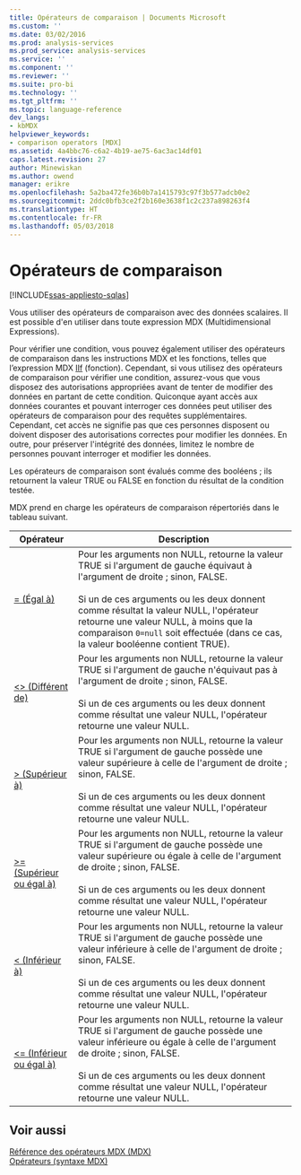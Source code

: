 ```yaml
---
title: Opérateurs de comparaison | Documents Microsoft
ms.custom: ''
ms.date: 03/02/2016
ms.prod: analysis-services
ms.prod_service: analysis-services
ms.service: ''
ms.component: ''
ms.reviewer: ''
ms.suite: pro-bi
ms.technology: ''
ms.tgt_pltfrm: ''
ms.topic: language-reference
dev_langs:
- kbMDX
helpviewer_keywords:
- comparison operators [MDX]
ms.assetid: 4a4bbc76-c6a2-4b19-ae75-6ac3ac14df01
caps.latest.revision: 27
author: Minewiskan
ms.author: owend
manager: erikre
ms.openlocfilehash: 5a2ba472fe36b0b7a1415793c97f3b577adcb0e2
ms.sourcegitcommit: 2ddc0bfb3ce2f2b160e3638f1c2c237a898263f4
ms.translationtype: HT
ms.contentlocale: fr-FR
ms.lasthandoff: 05/03/2018
---
```

# <a name="comparison-operators"></a>Opérateurs de comparaison
[!INCLUDE[ssas-appliesto-sqlas](../includes/ssas-appliesto-sqlas.md)]

  Vous utiliser des opérateurs de comparaison avec des données scalaires. Il est possible d'en utiliser dans toute expression MDX (Multidimensional Expressions).  
  
 Pour vérifier une condition, vous pouvez également utiliser des opérateurs de comparaison dans les instructions MDX et les fonctions, telles que l’expression MDX [IIf](../mdx/iif-mdx.md) (fonction). Cependant, si vous utilisez des opérateurs de comparaison pour vérifier une condition, assurez-vous que vous disposez des autorisations appropriées avant de tenter de modifier des données en partant de cette condition. Quiconque ayant accès aux données courantes et pouvant interroger ces données peut utiliser des opérateurs de comparaison pour des requêtes supplémentaires. Cependant, cet accès ne signifie pas que ces personnes disposent ou doivent disposer des autorisations correctes pour modifier les données. En outre, pour préserver l'intégrité des données, limitez le nombre de personnes pouvant interroger et modifier les données.  
  
 Les opérateurs de comparaison sont évalués comme des booléens ; ils retournent la valeur TRUE ou FALSE en fonction du résultat de la condition testée.  
  
 MDX prend en charge les opérateurs de comparaison répertoriés dans le tableau suivant.  
  
|Opérateur| Description|  
|--------------|-----------------|  
|[= (Égal à)](../mdx/equal-to-mdx.md)|Pour les arguments non NULL, retourne la valeur TRUE si l'argument de gauche équivaut à l'argument de droite ; sinon, FALSE.<br /><br /> Si un de ces arguments ou les deux donnent comme résultat la valeur NULL, l'opérateur retourne une valeur NULL, à moins que la comparaison `0=null` soit effectuée (dans ce cas, la valeur booléenne contient TRUE).|  
|[<> (Différent de)](../mdx/not-equal-to-mdx.md)|Pour les arguments non NULL, retourne la valeur TRUE si l'argument de gauche n'équivaut pas à l'argument de droite ; sinon, FALSE.<br /><br /> Si un de ces arguments ou les deux donnent comme résultat une valeur NULL, l'opérateur retourne une valeur NULL.|  
|[> (Supérieur à)](../mdx/greater-than-mdx.md)|Pour les arguments non NULL, retourne la valeur TRUE si l'argument de gauche possède une valeur supérieure à celle de l'argument de droite ; sinon, FALSE.<br /><br /> Si un de ces arguments ou les deux donnent comme résultat une valeur NULL, l'opérateur retourne une valeur NULL.|  
|[>= (Supérieur ou égal à)](../mdx/greater-than-or-equal-to-mdx.md)|Pour les arguments non NULL, retourne la valeur TRUE si l'argument de gauche possède une valeur supérieure ou égale à celle de l'argument de droite ; sinon, FALSE.<br /><br /> Si un de ces arguments ou les deux donnent comme résultat une valeur NULL, l'opérateur retourne une valeur NULL.|  
|[< (Inférieur à)](../mdx/less-than-mdx.md)|Pour les arguments non NULL, retourne la valeur TRUE si l'argument de gauche possède une valeur inférieure à celle de l'argument de droite ; sinon, FALSE.<br /><br /> Si un de ces arguments ou les deux donnent comme résultat une valeur NULL, l'opérateur retourne une valeur NULL.|  
|[<= (Inférieur ou égal à)](../mdx/less-than-or-equal-to-mdx.md)|Pour les arguments non NULL, retourne la valeur TRUE si l'argument de gauche possède une valeur inférieure ou égale à celle de l'argument de droite ; sinon, FALSE.<br /><br /> Si un de ces arguments ou les deux donnent comme résultat une valeur NULL, l'opérateur retourne une valeur NULL.|  
  
## <a name="see-also"></a>Voir aussi  
 [Référence des opérateurs MDX &#40;MDX&#41;](../mdx/mdx-operator-reference-mdx.md)   
 [Opérateurs &#40;syntaxe MDX&#41;](../mdx/operators-mdx-syntax.md)  
  
  
